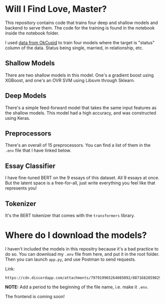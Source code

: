 # Will I Find Love, Master?
This repository contains code that trains four deep and shallow models and backend to serve them. The code for the training is found in the notebook inside the notebook folder.

I used [data from OkCupid](https://www.kaggle.com/andrewmvd/okcupid-profiles) to train four models where the target is "status" column of the data. Status being single, married, in relationship, etc. 

## Shallow Models

There are two shallow models in this model. One's a gradient boost using XGBoost, and one's an OVR SVM using Libsvm through Sklearn. 

## Deep Models

There's a simple feed-forward model that takes the same input features as the shallow models. This model had a high accuracy, and was constructed using Keras. 

## Preprocessors

There's an overall of 15 preprocessors. You can find a list of them in the `.env` file that I have linked below.

## Essay Classifier

I have fine-tuned BERT on the 9 essays of this dataset. All 9 essays at once. But the latent space is a free-for-all, just write everything you feel like that represents you!

## Tokenizer

It's the BERT tokenizer that comes  with the `transformers` library.

# Where do I download the models?

I haven't included the models in this repositry because it's a bad practice to do so. You can download my `.env` file from here, and put it in the root folder. Then you can launch `app.py`, and use Postman to send requests. 

Link:
```
https://cdn.discordapp.com/attachments/797919965264085092/887168285982982144/env
```

**NOTE:** Add a period to the beginning of the file name, i.e. make it `.env`.

The frontend is coming soon!